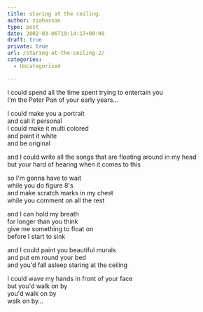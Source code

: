 ```yaml
---
title: staring at the ceiling.
author: ziahassan
type: post
date: 2002-03-06T19:14:17+00:00
draft: true
private: true
url: /staring-at-the-ceiling-2/
categories:
  - Uncategorized

---
```

I could spend all the time spent trying to entertain you  
I'm the Peter Pan of your early years&#8230;

I could make you a portrait  
and call it personal  
I could make it multi colored  
and paint it white  
and be original

and I could write all the songs that are floating around in my head  
but your hard of hearing when it comes to this

so I'm gonna have to wait  
while you do figure 8's  
and make scratch marks in my chest  
while you comment on all the rest

and I can hold my breath  
for longer than you think  
give me something to float on  
before I start to sink

and I could paint you beautiful murals  
and put em round your bed  
and you'd fall asleep staring at the ceiling

I could wave my hands in front of your face  
but you'd walk on by  
you'd walk on by  
walk on by&#8230;